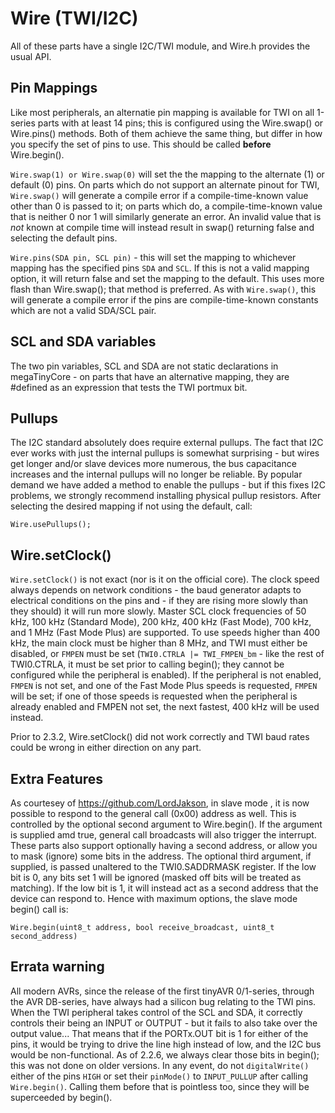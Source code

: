 # Wire (TWI/I2C)
All of these parts have a single I2C/TWI module, and Wire.h provides the usual API.

## Pin Mappings
Like most peripherals, an alternatie pin mapping is available for TWI on all 1-series parts with at least 14 pins; this is configured using the Wire.swap() or Wire.pins() methods. Both of them achieve the same thing, but differ in how you specify the set of pins to use. This should be called **before** Wire.begin().

`Wire.swap(1) or Wire.swap(0)` will set the the mapping to the alternate (1) or default (0) pins. On parts which do not support an alternate pinout for TWI, `Wire.swap()` will generate a compile error if a compile-time-known value other than 0 is passed to it; on parts which do, a compile-time-known value that is neither 0 nor 1 will similarly generate an error. An invalid value that is *not* known at compile time will instead result in swap() returning false and selecting the default pins.

`Wire.pins(SDA pin, SCL pin)` - this will set the mapping to whichever mapping has the specified pins `SDA` and `SCL`. If this is not a valid mapping option, it will return false and set the mapping to the default. This uses more flash than Wire.swap(); that method is preferred. As with `Wire.swap()`, this will generate a compile error if the pins are compile-time-known constants which are not a valid SDA/SCL pair.

## SCL and SDA variables
The two pin variables, SCL and SDA are not static declarations in megaTinyCore - on parts that have an alternative mapping, they are #defined as an expression that tests the TWI portmux bit.

## Pullups
The I2C standard absolutely does require external pullups. The fact that I2C ever works with just the internal pullups is somewhat surprising - but wires get longer and/or slave devices more numerous, the bus capacitance increases and the internal pullups will no longer be reliable. By popular demand we have added a method to enable the pullups - but if this fixes I2C problems, we strongly recommend installing physical pullup resistors. After selecting the desired mapping if not using the default, call:
```
Wire.usePullups();
```

## Wire.setClock()
`Wire.setClock()` is not exact (nor is it on the official core). The clock speed always depends on network conditions - the baud generator adapts to electrical conditions on the pins and - if they are rising more slowly than they should) it will run more slowly. Master SCL clock frequencies of 50 kHz, 100 kHz (Standard Mode), 200 kHz, 400 kHz (Fast Mode), 700 kHz, and 1 MHz (Fast Mode Plus) are supported. To use speeds higher than 400 kHz, the main clock must be higher than 8 MHz, and TWI must either be disabled, or `FMPEN` must be set (`TWI0.CTRLA |= TWI_FMPEN_bm` - like the rest of TWI0.CTRLA, it must be set prior to calling begin(); they cannot be configured while the peripheral is enabled). If the peripheral is not enabled, `FMPEN` is not set, and one of the Fast Mode Plus speeds is requested, `FMPEN` will be set; if one of those speeds is requested when the peripheral is already enabled and FMPEN not set, the next fastest, 400 kHz will be used instead.

Prior to 2.3.2, Wire.setClock() did not work correctly and TWI baud rates could be wrong in either direction on any part.

## Extra Features
As courtesey of https://github.com/LordJakson, in slave mode , it is now possible to respond to the general call (0x00) address as well. This is controlled by the optional second argument to Wire.begin(). If the argument is supplied amd true, general call broadcasts will also trigger the interrupt. These parts also support optionally having a second address, or allow you to mask (ignore) some bits in the address. The optional third argument, if supplied, is passed unaltered to the TWI0.SADDRMASK register. If the low bit is 0, any bits set 1 will be ignored (masked off bits will be treated as matching). If the low bit is 1, it will instead act as a second address that the device can respond to. Hence with maximum options, the slave mode begin() call is:
```
Wire.begin(uint8_t address, bool receive_broadcast, uint8_t second_address)
```

## Errata warning
All modern AVRs, since the release of the first tinyAVR 0/1-series, through the AVR DB-series, have always had a silicon bug relating to the TWI pins. When the TWI peripheral takes control of the SCL and SDA, it correctly controls their being an INPUT or OUTPUT - but it fails to also take over the output value... That means that if the PORTx.OUT bit is 1 for either of the pins, it would be trying to drive the line high instead of low, and the I2C bus would be non-functional. As of 2.2.6, we always clear those bits in begin(); this was not done on older versions. In any event, do not `digitalWrite()` either of the pins  `HIGH` or set their `pinMode()` to `INPUT_PULLUP` after calling `Wire.begin()`. Calling them before that is pointless too, since they will be superceeded by begin().
